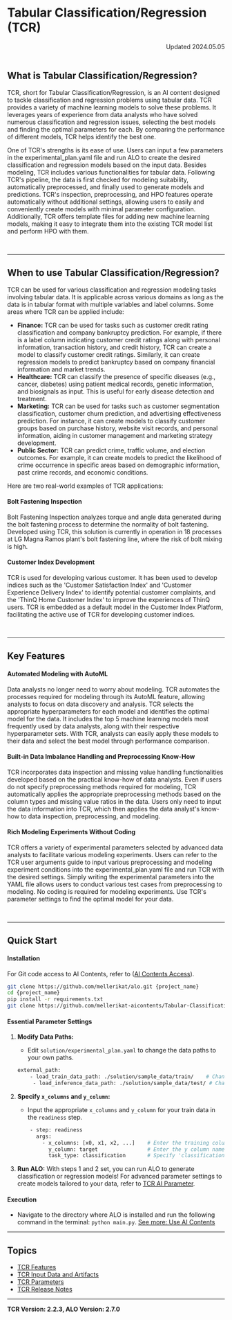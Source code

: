 # Tabular Classification/Regression (TCR)

<div align="right">Updated 2024.05.05</div><br/>

## What is Tabular Classification/Regression?

TCR, short for Tabular Classification/Regression, is an AI content designed to tackle classification and regression problems using tabular data. TCR provides a variety of machine learning models to solve these problems. It leverages years of experience from data analysts who have solved numerous classification and regression issues, selecting the best models and finding the optimal parameters for each. By comparing the performance of different models, TCR helps identify the best one.

One of TCR's strengths is its ease of use. Users can input a few parameters in the experimental_plan.yaml file and run ALO to create the desired classification and regression models based on the input data. Besides modeling, TCR includes various functionalities for tabular data. Following TCR's pipeline, the data is first checked for modeling suitability, automatically preprocessed, and finally used to generate models and predictions. TCR's inspection, preprocessing, and HPO features operate automatically without additional settings, allowing users to easily and conveniently create models with minimal parameter configuration. Additionally, TCR offers template files for adding new machine learning models, making it easy to integrate them into the existing TCR model list and perform HPO with them.

<br/>

---

## When to use Tabular Classification/Regression?

TCR can be used for various classification and regression modeling tasks involving tabular data. It is applicable across various domains as long as the data is in tabular format with multiple variables and label columns. Some areas where TCR can be applied include:

- **Finance:** TCR can be used for tasks such as customer credit rating classification and company bankruptcy prediction. For example, if there is a label column indicating customer credit ratings along with personal information, transaction history, and credit history, TCR can create a model to classify customer credit ratings. Similarly, it can create regression models to predict bankruptcy based on company financial information and market trends.
- **Healthcare:** TCR can classify the presence of specific diseases (e.g., cancer, diabetes) using patient medical records, genetic information, and biosignals as input. This is useful for early disease detection and treatment.
- **Marketing:** TCR can be used for tasks such as customer segmentation classification, customer churn prediction, and advertising effectiveness prediction. For instance, it can create models to classify customer groups based on purchase history, website visit records, and personal information, aiding in customer management and marketing strategy development.
- **Public Sector:** TCR can predict crime, traffic volume, and election outcomes. For example, it can create models to predict the likelihood of crime occurrence in specific areas based on demographic information, past crime records, and economic conditions.

Here are two real-world examples of TCR applications:

#### Bolt Fastening Inspection
Bolt Fastening Inspection analyzes torque and angle data generated during the bolt fastening process to determine the normality of bolt fastening. Developed using TCR, this solution is currently in operation in 18 processes at LG Magna Ramos plant's bolt fastening line, where the risk of bolt mixing is high.

#### Customer Index Development
TCR is used for developing various customer. It has been used to develop indices such as the 'Customer Satisfaction Index' and 'Customer Experience Delivery Index' to identify potential customer complaints, and the 'ThinQ Home Customer Index' to improve the experiences of ThinQ users. TCR is embedded as a default model in the Customer Index Platform, facilitating the active use of TCR for developing customer indices.

<br/>

---

## Key Features

#### Automated Modeling with AutoML
Data analysts no longer need to worry about modeling. TCR automates the processes required for modeling through its AutoML feature, allowing analysts to focus on data discovery and analysis. TCR selects the appropriate hyperparameters for each model and identifies the optimal model for the data. It includes the top 5 machine learning models most frequently used by data analysts, along with their respective hyperparameter sets. With TCR, analysts can easily apply these models to their data and select the best model through performance comparison.

#### Built-in Data Imbalance Handling and Preprocessing Know-How
TCR incorporates data inspection and missing value handling functionalities developed based on the practical know-how of data analysts. Even if users do not specify preprocessing methods required for modeling, TCR automatically applies the appropriate preprocessing methods based on the column types and missing value ratios in the data. Users only need to input the data information into TCR, which then applies the data analyst's know-how to data inspection, preprocessing, and modeling.

#### Rich Modeling Experiments Without Coding
TCR offers a variety of experimental parameters selected by advanced data analysts to facilitate various modeling experiments. Users can refer to the TCR user arguments guide to input various preprocessing and modeling experiment conditions into the experimental_plan.yaml file and run TCR with the desired settings. Simply writing the experimental parameters into the YAML file allows users to conduct various test cases from preprocessing to modeling. No coding is required for modeling experiments. Use TCR's parameter settings to find the optimal model for your data.

<br/>

---

## Quick Start

#### Installation
 For Git code access to AI Contents, refer to ([AI Contents Access](https://mellerikat.com/user_guide/data_scientist_guide/ai_contents#access)).
```bash
git clone https://github.com/mellerikat/alo.git {project_name}
cd {project_name}
pip install -r requirements.txt
git clone https://github.com/mellerikat-aicontents/Tabular-Classification-Regression.git solution
```

#### Essential Parameter Settings
1. **Modify Data Paths:**
    - Edit `solution/experimental_plan.yaml` to change the data paths to your own paths.
    ```bash
    external_path:
        - load_train_data_path: ./solution/sample_data/train/    # Change to your data path
        - load_inference_data_path: ./solution/sample_data/test/ # Change to your data path
    ```

2. **Specify `x_columns` and `y_column`:**
    - Input the appropriate `x_columns` and `y_column` for your train data in the `readiness` step.
    ```bash
        - step: readiness
          args:
            - x_columns: [x0, x1, x2, ...]    # Enter the training column names for your data
              y_column: target                # Enter the y column name for your data
              task_type: classification       # Specify 'classification' or 'regression' based on the task
    ```

3. **Run ALO:** With steps 1 and 2 set, you can run ALO to generate classification or regression models! For advanced parameter settings to create models tailored to your data, refer to [TCR AI Parameter](./parameter).

#### Execution
- Navigate to the directory where ALO is installed and run the following command in the terminal: `python main.py`. [See more: Use AI Contents](../../alo/create_ai_solution/with_contents)

---

## Topics
- [TCR Features](./features)
- [TCR Input Data and Artifacts](./data)
- [TCR Parameters](./parameter)
- [TCR Release Notes](./release)

---
**TCR Version: 2.2.3, ALO Version: 2.7.0**
